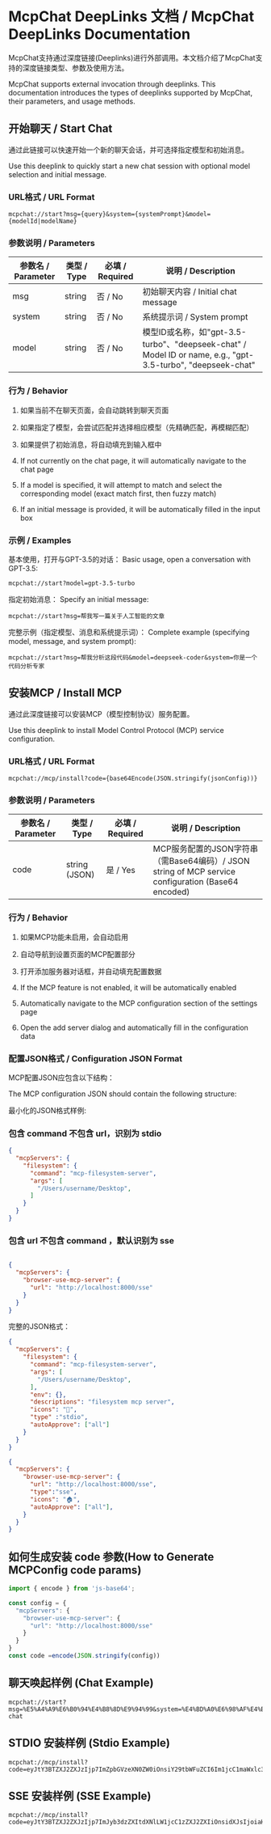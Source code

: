 # McpChat DeepLinks 文档 / McpChat DeepLinks Documentation

McpChat支持通过深度链接(Deeplinks)进行外部调用。本文档介绍了McpChat支持的深度链接类型、参数及使用方法。

McpChat supports external invocation through deeplinks. This documentation introduces the types of deeplinks supported by McpChat, their parameters, and usage methods.

## 开始聊天 / Start Chat

通过此链接可以快速开始一个新的聊天会话，并可选择指定模型和初始消息。

Use this deeplink to quickly start a new chat session with optional model selection and initial message.

### URL格式 / URL Format

```
mcpchat://start?msg={query}&system={systemPrompt}&model={modelId|modelName}
```

### 参数说明 / Parameters

| 参数名 / Parameter | 类型 / Type | 必填 / Required | 说明 / Description                                                                                          |
| ------------------ | ----------- | --------------- | ----------------------------------------------------------------------------------------------------------- |
| msg                | string      | 否 / No         | 初始聊天内容 / Initial chat message                                                                         |
| system             | string      | 否 / No         | 系统提示词 / System prompt                                                                                  |
| model              | string      | 否 / No         | 模型ID或名称，如"gpt-3.5-turbo"、"deepseek-chat" / Model ID or name, e.g., "gpt-3.5-turbo", "deepseek-chat" |

### 行为 / Behavior

1. 如果当前不在聊天页面，会自动跳转到聊天页面
2. 如果指定了模型，会尝试匹配并选择相应模型（先精确匹配，再模糊匹配）
3. 如果提供了初始消息，将自动填充到输入框中

1. If not currently on the chat page, it will automatically navigate to the chat page
2. If a model is specified, it will attempt to match and select the corresponding model (exact match first, then fuzzy match)
3. If an initial message is provided, it will be automatically filled in the input box

### 示例 / Examples

基本使用，打开与GPT-3.5的对话：
Basic usage, open a conversation with GPT-3.5:

```
mcpchat://start?model=gpt-3.5-turbo
```

指定初始消息：
Specify an initial message:

```
mcpchat://start?msg=帮我写一篇关于人工智能的文章
```

完整示例（指定模型、消息和系统提示词）：
Complete example (specifying model, message, and system prompt):

```
mcpchat://start?msg=帮我分析这段代码&model=deepseek-coder&system=你是一个代码分析专家
```

## 安装MCP / Install MCP

通过此深度链接可以安装MCP（模型控制协议）服务配置。

Use this deeplink to install Model Control Protocol (MCP) service configuration.

### URL格式 / URL Format

```
mcpchat://mcp/install?code={base64Encode(JSON.stringify(jsonConfig))}
```

### 参数说明 / Parameters

| 参数名 / Parameter | 类型 / Type   | 必填 / Required | 说明 / Description                                                                                 |
| ------------------ | ------------- | --------------- | -------------------------------------------------------------------------------------------------- |
| code               | string (JSON) | 是 / Yes        | MCP服务配置的JSON字符串（需Base64编码）/ JSON string of MCP service configuration (Base64 encoded) |

### 行为 / Behavior

1. 如果MCP功能未启用，会自动启用
2. 自动导航到设置页面的MCP配置部分
3. 打开添加服务器对话框，并自动填充配置数据

1. If the MCP feature is not enabled, it will be automatically enabled
2. Automatically navigate to the MCP configuration section of the settings page
3. Open the add server dialog and automatically fill in the configuration data

### 配置JSON格式 / Configuration JSON Format

MCP配置JSON应包含以下结构：

The MCP configuration JSON should contain the following structure:

最小化的JSON格式样例:

### 包含 command 不包含 url，识别为 stdio
```json
{
  "mcpServers": {
    "filesystem": {
      "command": "mcp-filesystem-server",
      "args": [
        "/Users/username/Desktop",
      ]
    }
  }
}
```
### 包含 url 不包含 command ，默认识别为 sse
```json

{
  "mcpServers": {
    "browser-use-mcp-server": {
      "url": "http://localhost:8000/sse"
    }
  }
}
```

完整的JSON格式：

```json
{
  "mcpServers": {
    "filesystem": {
      "command": "mcp-filesystem-server",
      "args": [
        "/Users/username/Desktop",
      ],
      "env": {},
      "descriptions": "filesystem mcp server",
      "icons": "📁",
      "type" :"stdio",
      "autoApprove": ["all"]
    }
  }
}
```
```json
{
  "mcpServers": {
    "browser-use-mcp-server": {
      "url": "http://localhost:8000/sse",
      "type":"sse",
      "icons": "🏠",
      "autoApprove": ["all"],
    }
  }
}
```

## 如何生成安装 code 参数(How to Generate MCPConfig code params)

```javascript
import { encode } from 'js-base64';

const config = {
  "mcpServers": {
    "browser-use-mcp-server": {
      "url": "http://localhost:8000/sse"
    }
  }
}
const code =encode(JSON.stringify(config))

```

## 聊天唤起样例 (Chat Example)
```
mcpchat://start?msg=%E5%A4%A9%E6%B0%94%E4%B8%8D%E9%94%99&system=%E4%BD%A0%E6%98%AF%E4%B8%80%E4%B8%AA%E9%A2%84%E6%8A%A5%E5%91%98%2C%E8%AF%B7%E4%BD%A0%E7%A4%BC%E8%B2%8C%E8%80%8C%E4%B8%93%E4%B8%9A%E5%9B%9E%E7%AD%94%E7%94%A8%E6%88%B7%E9%97%AE%E9%A2%98&model=deepseek-chat
```

## STDIO 安装样例 (Stdio Example)

```
mcpchat://mcp/install?code=eyJtY3BTZXJ2ZXJzIjp7ImZpbGVzeXN0ZW0iOnsiY29tbWFuZCI6Im1jcC1maWxlc3lzdGVtLXNlcnZlciIsImFyZ3MiOlsiL1VzZXJzL3VzZXJuYW1lL0Rlc2t0b3AiXX19fQ==
```

## SSE 安装样例 (SSE Example)

```
mcpchat://mcp/install?code=eyJtY3BTZXJ2ZXJzIjp7ImJyb3dzZXItdXNlLW1jcC1zZXJ2ZXIiOnsidXJsIjoiaHR0cDovL2xvY2FsaG9zdDo4MDAwL3NzZSJ9fX0=
```